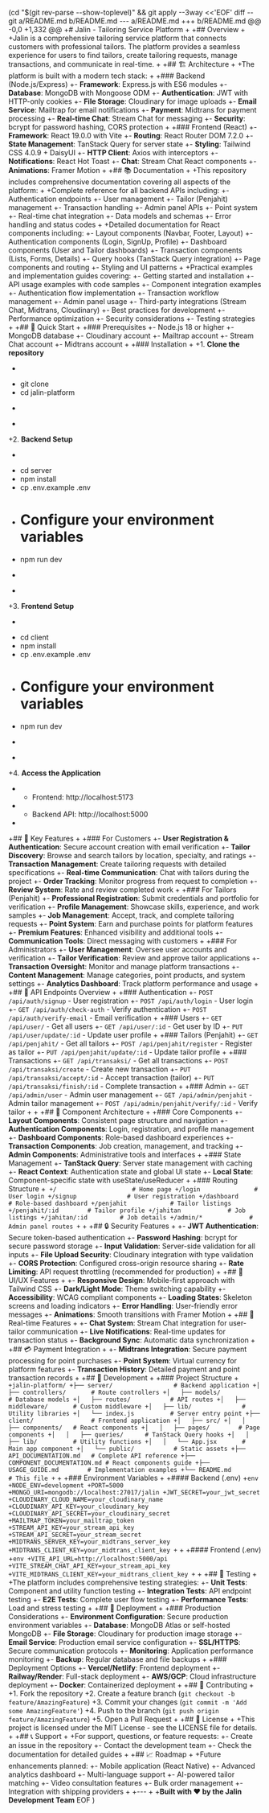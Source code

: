 (cd "$(git rev-parse --show-toplevel)" && git apply --3way <<'EOF'
diff --git a/README.md b/README.md
--- a/README.md
+++ b/README.md
@@ -0,0 +1,332 @@
+# Jalin - Tailoring Service Platform
+
+## Overview
+
+Jalin is a comprehensive tailoring service platform that connects customers with professional tailors. The platform provides a seamless experience for users to find tailors, create tailoring requests, manage transactions, and communicate in real-time.
+
+## 🏗️ Architecture
+
+The platform is built with a modern tech stack:
+
+### Backend (Node.js/Express)
+- **Framework**: Express.js with ES6 modules
+- **Database**: MongoDB with Mongoose ODM
+- **Authentication**: JWT with HTTP-only cookies
+- **File Storage**: Cloudinary for image uploads
+- **Email Service**: Mailtrap for email notifications
+- **Payment**: Midtrans for payment processing
+- **Real-time Chat**: Stream Chat for messaging
+- **Security**: bcrypt for password hashing, CORS protection
+
+### Frontend (React)
+- **Framework**: React 19.0.0 with Vite
+- **Routing**: React Router DOM 7.2.0
+- **State Management**: TanStack Query for server state
+- **Styling**: Tailwind CSS 4.0.9 + DaisyUI
+- **HTTP Client**: Axios with interceptors
+- **Notifications**: React Hot Toast
+- **Chat**: Stream Chat React components
+- **Animations**: Framer Motion
+
+## 📚 Documentation
+
+This repository includes comprehensive documentation covering all aspects of the platform:
+
+Complete reference for all backend APIs including:
+- Authentication endpoints
+- User management
+- Tailor (Penjahit) management
+- Transaction handling
+- Admin panel APIs
+- Point system
+- Real-time chat integration
+- Data models and schemas
+- Error handling and status codes
+
+Detailed documentation for React components including:
+- Layout components (Navbar, Footer, Layout)
+- Authentication components (Login, SignUp, Profile)
+- Dashboard components (User and Tailor dashboards)
+- Transaction components (Lists, Forms, Details)
+- Query hooks (TanStack Query integration)
+- Page components and routing
+- Styling and UI patterns
+
+Practical examples and implementation guides covering:
+- Getting started and installation
+- API usage examples with code samples
+- Component integration examples
+- Authentication flow implementation
+- Transaction workflow management
+- Admin panel usage
+- Third-party integrations (Stream Chat, Midtrans, Cloudinary)
+- Best practices for development
+- Performance optimization
+- Security considerations
+- Testing strategies
+
+## 🚀 Quick Start
+
+### Prerequisites
+- Node.js 18 or higher
+- MongoDB database
+- Cloudinary account
+- Mailtrap account
+- Stream Chat account
+- Midtrans account
+
+### Installation
+
+1. **Clone the repository**
+   ```bash
+   git clone <repository-url>
+   cd jalin-platform
+   ```
+
+2. **Backend Setup**
+   ```bash
+   cd server
+   npm install
+   cp .env.example .env
+   # Configure your environment variables
+   npm run dev
+   ```
+
+3. **Frontend Setup**
+   ```bash
+   cd client
+   npm install
+   cp .env.example .env
+   # Configure your environment variables
+   npm run dev
+   ```
+
+4. **Access the Application**
+   - Frontend: http://localhost:5173
+   - Backend API: http://localhost:5000
+
+## 🌟 Key Features
+
+### For Customers
+- **User Registration & Authentication**: Secure account creation with email verification
+- **Tailor Discovery**: Browse and search tailors by location, specialty, and ratings
+- **Transaction Management**: Create tailoring requests with detailed specifications
+- **Real-time Communication**: Chat with tailors during the project
+- **Order Tracking**: Monitor progress from request to completion
+- **Review System**: Rate and review completed work
+
+### For Tailors (Penjahit)
+- **Professional Registration**: Submit credentials and portfolio for verification
+- **Profile Management**: Showcase skills, experience, and work samples
+- **Job Management**: Accept, track, and complete tailoring requests
+- **Point System**: Earn and purchase points for platform features
+- **Premium Features**: Enhanced visibility and additional tools
+- **Communication Tools**: Direct messaging with customers
+
+### For Administrators
+- **User Management**: Oversee user accounts and verification
+- **Tailor Verification**: Review and approve tailor applications
+- **Transaction Oversight**: Monitor and manage platform transactions
+- **Content Management**: Manage categories, point products, and system settings
+- **Analytics Dashboard**: Track platform performance and usage
+
+## 🔧 API Endpoints Overview
+
+### Authentication
+- `POST /api/auth/signup` - User registration
+- `POST /api/auth/login` - User login
+- `GET /api/auth/check-auth` - Verify authentication
+- `POST /api/auth/verify-email` - Email verification
+
+### Users
+- `GET /api/user/` - Get all users
+- `GET /api/user/:id` - Get user by ID
+- `PUT /api/user/update/:id` - Update user profile
+
+### Tailors (Penjahit)
+- `GET /api/penjahit/` - Get all tailors
+- `POST /api/penjahit/register` - Register as tailor
+- `PUT /api/penjahit/update/:id` - Update tailor profile
+
+### Transactions
+- `GET /api/transaksi/` - Get all transactions
+- `POST /api/transaksi/create` - Create new transaction
+- `PUT /api/transaksi/accept/:id` - Accept transaction (tailor)
+- `PUT /api/transaksi/finish/:id` - Complete transaction
+
+### Admin
+- `GET /api/admin/user` - Admin user management
+- `GET /api/admin/penjahit` - Admin tailor management
+- `POST /api/admin/penjahit/verify/:id` - Verify tailor
+
+
+## 🧩 Component Architecture
+
+### Core Components
+- **Layout Components**: Consistent page structure and navigation
+- **Authentication Components**: Login, registration, and profile management
+- **Dashboard Components**: Role-based dashboard experiences
+- **Transaction Components**: Job creation, management, and tracking
+- **Admin Components**: Administrative tools and interfaces
+
+### State Management
+- **TanStack Query**: Server state management with caching
+- **React Context**: Authentication state and global UI state
+- **Local State**: Component-specific state with useState/useReducer
+
+### Routing Structure
+```
+/                     # Home page
+/login               # User login
+/signup              # User registration
+/dashboard           # Role-based dashboard
+/penjahit            # Tailor listings
+/penjahit/:id        # Tailor profile
+/jahitan             # Job listings
+/jahitan/:id         # Job details
+/admin/*             # Admin panel routes
+```
+
+## 🔒 Security Features
+
+- **JWT Authentication**: Secure token-based authentication
+- **Password Hashing**: bcrypt for secure password storage
+- **Input Validation**: Server-side validation for all inputs
+- **File Upload Security**: Cloudinary integration with type validation
+- **CORS Protection**: Configured cross-origin resource sharing
+- **Rate Limiting**: API request throttling (recommended for production)
+
+## 🎨 UI/UX Features
+
+- **Responsive Design**: Mobile-first approach with Tailwind CSS
+- **Dark/Light Mode**: Theme switching capability
+- **Accessibility**: WCAG compliant components
+- **Loading States**: Skeleton screens and loading indicators
+- **Error Handling**: User-friendly error messages
+- **Animations**: Smooth transitions with Framer Motion
+
+## 📱 Real-time Features
+
+- **Chat System**: Stream Chat integration for user-tailor communication
+- **Live Notifications**: Real-time updates for transaction status
+- **Background Sync**: Automatic data synchronization
+
+## 💳 Payment Integration
+
+- **Midtrans Integration**: Secure payment processing for point purchases
+- **Point System**: Virtual currency for platform features
+- **Transaction History**: Detailed payment and point transaction records
+
+## 🔧 Development
+
+### Project Structure
+```
+jalin-platform/
+├── server/                 # Backend application
+│   ├── controllers/       # Route controllers
+│   ├── models/           # Database models
+│   ├── routes/           # API routes
+│   ├── middleware/       # Custom middleware
+│   ├── lib/              # Utility libraries
+│   └── index.js          # Server entry point
+├── client/                # Frontend application
+│   ├── src/
+│   │   ├── components/   # React components
+│   │   ├── pages/        # Page components
+│   │   ├── queries/      # TanStack Query hooks
+│   │   ├── lib/          # Utility functions
+│   │   └── App.jsx       # Main app component
+│   └── public/           # Static assets
+├── API_DOCUMENTATION.md   # Complete API reference
+├── COMPONENT_DOCUMENTATION.md # React components guide
+├── USAGE_GUIDE.md        # Implementation examples
+└── README.md             # This file
+```
+
+### Environment Variables
+
+#### Backend (.env)
+```env
+NODE_ENV=development
+PORT=5000
+MONGO_URI=mongodb://localhost:27017/jalin
+JWT_SECRET=your_jwt_secret
+CLOUDINARY_CLOUD_NAME=your_cloudinary_name
+CLOUDINARY_API_KEY=your_cloudinary_key
+CLOUDINARY_API_SECRET=your_cloudinary_secret
+MAILTRAP_TOKEN=your_mailtrap_token
+STREAM_API_KEY=your_stream_api_key
+STREAM_API_SECRET=your_stream_secret
+MIDTRANS_SERVER_KEY=your_midtrans_server_key
+MIDTRANS_CLIENT_KEY=your_midtrans_client_key
+```
+
+#### Frontend (.env)
+```env
+VITE_API_URL=http://localhost:5000/api
+VITE_STREAM_CHAT_API_KEY=your_stream_api_key
+VITE_MIDTRANS_CLIENT_KEY=your_midtrans_client_key
+```
+
+## 🧪 Testing
+
+The platform includes comprehensive testing strategies:
+- **Unit Tests**: Component and utility function testing
+- **Integration Tests**: API endpoint testing
+- **E2E Tests**: Complete user flow testing
+- **Performance Tests**: Load and stress testing
+
+## 🚀 Deployment
+
+### Production Considerations
+- **Environment Configuration**: Secure production environment variables
+- **Database**: MongoDB Atlas or self-hosted MongoDB
+- **File Storage**: Cloudinary for production image storage
+- **Email Service**: Production email service configuration
+- **SSL/HTTPS**: Secure communication protocols
+- **Monitoring**: Application performance monitoring
+- **Backup**: Regular database and file backups
+
+### Deployment Options
+- **Vercel/Netlify**: Frontend deployment
+- **Railway/Render**: Full-stack deployment
+- **AWS/GCP**: Cloud infrastructure deployment
+- **Docker**: Containerized deployment
+
+## 🤝 Contributing
+
+1. Fork the repository
+2. Create a feature branch (`git checkout -b feature/AmazingFeature`)
+3. Commit your changes (`git commit -m 'Add some AmazingFeature'`)
+4. Push to the branch (`git push origin feature/AmazingFeature`)
+5. Open a Pull Request
+
+## 📄 License
+
+This project is licensed under the MIT License - see the LICENSE file for details.
+
+## 📞 Support
+
+For support, questions, or feature requests:
+- Create an issue in the repository
+- Contact the development team
+- Check the documentation for detailed guides
+
+## 📈 Roadmap
+
+Future enhancements planned:
+- Mobile application (React Native)
+- Advanced analytics dashboard
+- Multi-language support
+- AI-powered tailor matching
+- Video consultation features
+- Bulk order management
+- Integration with shipping providers
+
+---
+
+**Built with ❤️ by the Jalin Development Team**
EOF
)
